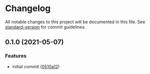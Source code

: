 # Changelog

All notable changes to this project will be documented in this file. See [standard-version](https://github.com/conventional-changelog/standard-version) for commit guidelines.

## 0.1.0 (2021-05-07)


### Features

* initial commit ([0510a12](https://github.com/y-temp4/rehype-title-figure/commit/0510a125d2c96f7008a640cc2f754cf5b5bd8d16))
